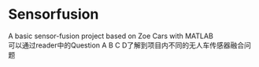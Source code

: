 # Sensorfusion
A basic sensor-fusion project based on Zoe Cars with MATLAB  
可以通过reader中的Question A B C D了解到项目内不同的无人车传感器融合问题

